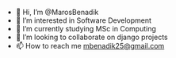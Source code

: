 - 👋 Hi, I’m @MarosBenadik
- 👀 I’m interested in Software Development
- 🌱 I’m currently studying MSc in Computing
- 💞️ I’m looking to collaborate on django projects 
- 📫 How to reach me mbenadik25@gmail.com

<!---
MarosBenadik/MarosBenadik is a ✨ special ✨ repository because its `README.md` (this file) appears on your GitHub profile.
You can click the Preview link to take a look at your changes.
--->
